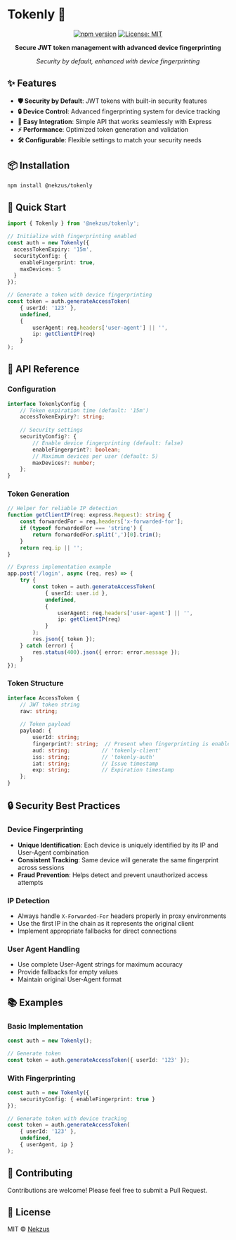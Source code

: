 # Tokenly 🔐

<div align="center">

[![npm version](https://badge.fury.io/js/@nekzus%2Ftokenly.svg)](https://www.npmjs.com/package/@nekzus/tokenly)
[![License: MIT](https://img.shields.io/badge/License-MIT-yellow.svg)](https://opensource.org/licenses/MIT)

**Secure JWT token management with advanced device fingerprinting**

_Security by default, enhanced with device fingerprinting_

</div>

## ✨ Features

- **🛡️ Security by Default**: JWT tokens with built-in security features
- **🔒 Device Control**: Advanced fingerprinting system for device tracking
- **🚀 Easy Integration**: Simple API that works seamlessly with Express
- **⚡ Performance**: Optimized token generation and validation
- **🛠️ Configurable**: Flexible settings to match your security needs

## 📦 Installation

```bash
npm install @nekzus/tokenly
```

## 🚀 Quick Start

```typescript
import { Tokenly } from '@nekzus/tokenly';

// Initialize with fingerprinting enabled
const auth = new Tokenly({
  accessTokenExpiry: '15m',
  securityConfig: {
    enableFingerprint: true,
    maxDevices: 5
  }
});

// Generate a token with device fingerprinting
const token = auth.generateAccessToken(
    { userId: '123' },
    undefined,
    {
        userAgent: req.headers['user-agent'] || '',
        ip: getClientIP(req)
    }
);
```

## 📘 API Reference

### Configuration

```typescript
interface TokenlyConfig {
    // Token expiration time (default: '15m')
    accessTokenExpiry?: string;
    
    // Security settings
    securityConfig?: {
        // Enable device fingerprinting (default: false)
        enableFingerprint?: boolean;
        // Maximum devices per user (default: 5)
        maxDevices?: number;
    };
}
```

### Token Generation

```typescript
// Helper for reliable IP detection
function getClientIP(req: express.Request): string {
    const forwardedFor = req.headers['x-forwarded-for'];
    if (typeof forwardedFor === 'string') {
        return forwardedFor.split(',')[0].trim();
    }
    return req.ip || '';
}

// Express implementation example
app.post('/login', async (req, res) => {
    try {
        const token = auth.generateAccessToken(
            { userId: user.id },
            undefined,
            {
                userAgent: req.headers['user-agent'] || '',
                ip: getClientIP(req)
            }
        );
        res.json({ token });
    } catch (error) {
        res.status(400).json({ error: error.message });
    }
});
```

### Token Structure

```typescript
interface AccessToken {
    // JWT token string
    raw: string;
    
    // Token payload
    payload: {
        userId: string;
        fingerprint?: string;  // Present when fingerprinting is enabled
        aud: string;          // 'tokenly-client'
        iss: string;          // 'tokenly-auth'
        iat: string;          // Issue timestamp
        exp: string;          // Expiration timestamp
    };
}
```

## 🔒 Security Best Practices

### Device Fingerprinting
- **Unique Identification**: Each device is uniquely identified by its IP and User-Agent combination
- **Consistent Tracking**: Same device will generate the same fingerprint across sessions
- **Fraud Prevention**: Helps detect and prevent unauthorized access attempts

### IP Detection
- Always handle `X-Forwarded-For` headers properly in proxy environments
- Use the first IP in the chain as it represents the original client
- Implement appropriate fallbacks for direct connections

### User Agent Handling
- Use complete User-Agent strings for maximum accuracy
- Provide fallbacks for empty values
- Maintain original User-Agent format

## 📚 Examples

### Basic Implementation
```typescript
const auth = new Tokenly();

// Generate token
const token = auth.generateAccessToken({ userId: '123' });
```

### With Fingerprinting
```typescript
const auth = new Tokenly({
    securityConfig: { enableFingerprint: true }
});

// Generate token with device tracking
const token = auth.generateAccessToken(
    { userId: '123' },
    undefined,
    { userAgent, ip }
);
```

## 🤝 Contributing

Contributions are welcome! Please feel free to submit a Pull Request.

## 📄 License

MIT © [Nekzus](https://github.com/Nekzus)

